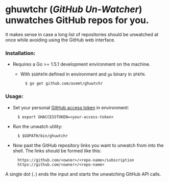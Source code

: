 ghuwtchr (_GitHub Un-Watcher_) unwatches GitHub repos for you.
===============

It makes sense in case a long list of repositories should be unwatched at once while avoiding using the GitHub web interface.  

### Installation:

- Requires a Go >= 1.5.1 development environment on the machine.
    - With `$GOPATH` defined in environment and `go` binary in `$PATH`.

            $ go get github.com/asemt/ghuwtchr

### Usage:

- Set your personal [GitHub access token](https://help.github.com/articles/creating-an-access-token-for-command-line-use/) in environment:

        $ export GHACCESSTOKEN=<your-access-token>

- Run the unwatch utility:

        $ $GOPATH/bin/ghuwtchr

- Now past the GitHub repository links you want to unwatch from into the shell. 
The links should be formed like this:  

        https://github.com/<owner>/<repo-name>/subscription
        https://github.com/<owner>/<repo-name>

A single dot (`.`) ends the input and starts the unwatching GitHub API calls.
